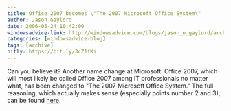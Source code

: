 ```yaml
---
title: Office 2007 becomes \"The 2007 Microsoft Office System\"
author: Jason Gaylord
date: 2006-05-24 10:42:00
windowsadvice-link: http://windowsadvice.com/blogs/jason_n_gaylord/archive/2006/05/23/New-IIS-dot-net-Website.aspx
categories: [windowsadvice-blog]
tags: [archive]
bitly: https://bit.ly/3cZ1fKi
---
```


Can you believe it? Another name change at Microsoft. Office 2007, which will most likely be called Office 2007 among IT professionals no matter what, has been changed to "The 2007 Microsoft Office System." The full reasoning, which actually makes sense (especially points number 2 and 3), can be found [here](http://blogs.msdn.com/inside_office_online/archive/2006/05/05/590929.aspx).